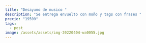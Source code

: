 ```yaml
---
title: "Desayuno de musico "
description: "Se entrega envuelto con moño y tags con frases "
precio: "19500"
tags:
  - post
image: /assets/assets/img-20220404-wa0055.jpg
---
```

